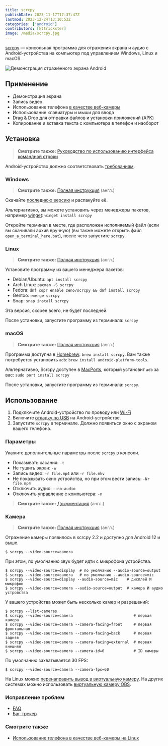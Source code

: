```yaml
---
title: scrcpy
publishDate: 2023-11-17T17:37:47Z
lastmod: 2023-12-24T13:10:53Z
categories: ['android']
contributors: [kttrickster]
image: /media/scrcpy.jpg
---
```


[scrcpy](https://github.com/Genymobile/scrcpy) — консольная программа для
отражения экрана и аудио с Android-устройства на компьютер под управлением
Windows, Linux и macOS.

<!--more-->

![Демонстрация отражённого экрана Android](/media/scrcpy.jpg)

## Применение

- Демонстрация экрана
- Запись видео
- Использование телефона [в качестве веб-камеры](#камера)
- Использование клавиатуры и мыши для ввода
- Drag & Drop для отправки файлов и установки приложений (APK)
- Копирование и вставка текста с компьютера в телефон и наоборот

## Установка

> **Смотрите также:**
[Руководство по использованию интерфейса командной строки](/wiki/cli)

Android-устройство должно соответствовать
[требованиям](https://github.com/Genymobile/scrcpy/#prerequisites).

### Windows

> **Смотрите также:**
[Полная инструкция](https://github.com/Genymobile/scrcpy/blob/master/doc/windows.md)
(англ.)

Скачайте [последнюю версию](https://github.com/Genymobile/scrcpy/releases) и
распакуйте её.

Альтернативно, вы можете установить через менеджеры пакетов, например
[winget](/wiki/winget): `winget install scrcpy`

Откройте терминал в месте, где расположен исполняемый файл (если вы скачивали
архив вручную) (вы также можете открыть файл `open_a_terminal_here.bat`),
после чего запустите `scrcpy`.

### Linux

> **Смотрите также:**
[Полная инструкция](https://github.com/Genymobile/scrcpy/blob/master/doc/linux.md)
(англ.)

Установите программу из вашего менеджера пакетов:

- Debian/Ubuntu: `apt install scrcpy`
- Arch Linux: `pacman -S scrcpy`
- Fedora: `dnf copr enable zeno/scrcpy && dnf install scrcpy`
- Gentoo: `emerge scrcpy`
- Snap: `snap install scrcpy`

Эта версия, скорее всего, не будет последней.

После установки, запустите программу из терминала: `scrcpy`

### macOS

> **Смотрите также:**
[Полная инструкция](https://github.com/Genymobile/scrcpy/blob/master/doc/macos.md)
(англ.)

Программа доступна в [Homebrew](https://brew.sh): `brew install scrcpy`. Вам
также потребуется установить `adb`: `brew install android-platform-tools`.

Альтернативно, Scrcpy доступен в [MacPorts](https://www.macports.org), который
установит `adb` за вас: `sudo port install scrcpy`

После установки, запустите программу из терминала: `scrcpy`.

## Использование

1. Подключите Android-устройство по проводу или
[Wi-Fi](https://www.genymotion.com/blog/open-source-project-scrcpy-now-works-wirelessly)
2. Включите [отладку по USB](https://developer.android.com/studio/debug/dev-options#enable)
на Android-устройстве.
3. Запустите `scrcpy` в терминале. Должно появиться окно с экраном вашего
телефона.

### Параметры

Укажите дополнительные параметры после `scrcpy` в консоли.

- Показывать касания: `-t`
- Не тушить экран: `-w`
- Запись видео: `-r file.mp4` или `-r file.mkv`
- Не показывать окно устройства, но при этом вести запись: `-Nr file.mp4`
- Отключить аудио: `--no-audio`
- Отключить управление с компьютера: `-n`

> **Смотрите также:**
[Документация](https://github.com/Genymobile/scrcpy#user-documentation) (англ.)

### Камера

> **Смотрите также:**
[Полная инструкция](https://github.com/Genymobile/scrcpy/blob/master/doc/camera.md)
(англ.)

Отражение камеры появилось в scrcpy 2.2 и доступно для Android 12 и
выше.

```shell
$ scrcpy --video-source=camera
```

При этом, по умолчанию звук будет идти с микрофона устройства.

```shell
$ scrcpy --video-source=display  # по умолчанию --audio-source=output
$ scrcpy --video-source=camera   # по умолчанию --audio-source=mic
$ scrcpy --video-source=display --audio-source=mic    # дисплей И микрофон
$ scrcpy --video-source=camera --audio-source=output  # камера И аудио устройства
```

У вашего устройства может быть несколько камер и разрешений:

```shell
$ scrcpy --list-cameras
$ scrcpy --video-source=camera                           # первая камера
$ scrcpy --video-source=camera --camera-facing=front     # первая фронтальная
$ scrcpy --video-source=camera --camera-facing=back      # первая задняя
$ scrcpy --video-source=camera --camera-facing=external  # первая внешняя
$ scrcpy --video-source=camera --camera-id=0             # ID камеры
```

По умолчанию захватывается 30 FPS:

```shell
$ scrcpy --video-source=camera --camera-fps=60
```

На Linux можно
[перенаправить вывод в виртуальную камеру](https://github.com/Genymobile/scrcpy/blob/master/doc/v4l2.md). На других системах можно использовать
[виртуальную камеру OBS](https://obsproject.com/forum/resources/obs-virtualcam.949).

### Исправление проблем

- [FAQ](https://github.com/Genymobile/scrcpy/blob/master/FAQ.md)
- [Баг-трекер](https://github.com/Genymobile/scrcpy/issues)

### Смотрите также

- [Использование телефона в качестве веб-камеры на Linux](https://3iinc.xyz/blog/how-to-use-your-phone-as-a-webcam-with-scrcpy)
